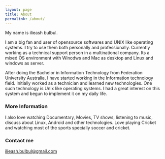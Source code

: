 ```yaml
---
layout: page
title: About
permalink: /about/
---
```

My name is ilieash bulbul.

I am a big fan and user of opensource softwares and UNIX like operating systems. I try to use them both personally and professionally. Currently working as a technical support person in a multinational company. Its a mixed OS environment with Winodws and Mac as desktop and Linux and windows as server.

After doing the Bachelor in Information Technology from Federation University Australia, I have started working in the Information technology field. Initially worked as a technician and learned new technologies. One such technology is Unix like operating systems. I had a great interest on this system and begun to implement it on my daily life.

### More Information

I also love watching Documentary, Movies, TV shows, listening to music, discuss about Linux, Android and other technologies. Love playing Cricket and watching most of the sports specially soccer and cricket.

### Contact me

[ilieash.bulbul@gmail.com](mailto:ilieash.bulbul)
